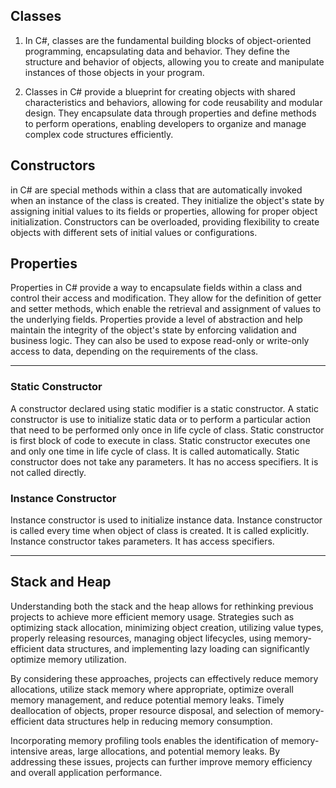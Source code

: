 
<h2> Classes </h2>

1. In C#, classes are the fundamental building blocks of object-oriented programming, 
encapsulating data and behavior. They define the structure and behavior of objects, 
allowing you to create and manipulate instances of those objects in your program.

2. Classes in C# provide a blueprint for creating objects with shared characteristics and behaviors, 
allowing for code reusability and modular design. They encapsulate data through properties and define methods to perform operations,
enabling developers to organize and manage complex code structures efficiently.


<h2>Constructors</h2>
in C# are special methods within a class that are automatically invoked when an instance of the class is created. 
They initialize the object's state by assigning initial values to its fields or properties, 
allowing for proper object initialization. 
Constructors can be overloaded, providing flexibility to create objects with different sets of initial values or configurations.


<h2>Properties</h2>



<p>Properties in C# provide a way to encapsulate fields within a class and control their access and modification. 
They allow for the definition of getter and setter methods, which enable the retrieval and assignment of values to the underlying fields.
Properties provide a level of abstraction and help maintain the integrity of the object's state by enforcing validation and business logic.
They can also be used to expose read-only or write-only access to data, depending on the requirements of the class.</p>

<hr>


<h3>Static Constructor</h3>
A constructor declared using static modifier is a static constructor.
A static constructor is use to initialize static data or to perform a particular action that need to be performed only once in life cycle of class. 
Static constructor is first block of code to execute in class. Static constructor executes one and only one time in life cycle of class. It is called automatically.
Static constructor does not take any parameters. It has no access specifiers. It is not called directly.

<h3>Instance Constructor</h3>
Instance constructor is used to initialize instance data. Instance constructor is called every time when object of class is created. It is called explicitly.
Instance constructor takes parameters. It has access specifiers.


<hr>

<h2>Stack and Heap</h2>
Understanding both the stack and the heap allows for rethinking previous projects to achieve more efficient memory usage.
Strategies such as optimizing stack allocation, minimizing object creation,
utilizing value types, properly releasing resources, managing object lifecycles, 
using memory-efficient data structures,
and implementing lazy loading can significantly optimize memory utilization.

By considering these approaches, projects can effectively reduce memory allocations, utilize stack memory where appropriate, optimize overall memory management, and reduce potential memory leaks. Timely deallocation of objects, proper resource disposal, and selection of memory-efficient data structures help in reducing memory consumption.

Incorporating memory profiling tools enables the identification of memory-intensive areas, large allocations, and potential memory leaks. By addressing these issues, projects can further improve memory efficiency and overall application performance.
